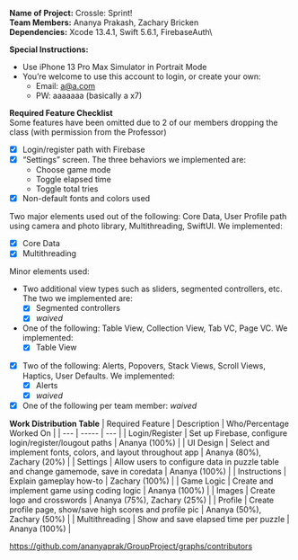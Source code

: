 **Name of Project:** Crossle: Sprint!\
**Team Members:** Ananya Prakash, Zachary Bricken\
**Dependencies:** Xcode 13.4.1, Swift 5.6.1, FirebaseAuth\

**Special Instructions:**
- Use iPhone 13 Pro Max Simulator in Portrait Mode
- You’re welcome to use this account to login, or create your own:
  - Email: a@a.com
  - PW: aaaaaaa (basically a x7)

**Required Feature Checklist**\
Some features have been omitted due to 2 of our members dropping the class (with permission from the Professor)

- [x] Login/register path with Firebase
- [x] “Settings” screen. The three behaviors we implemented are:
  - Choose game mode
  - Toggle elapsed time
  - Toggle total tries
- [x] Non-default fonts and colors used

Two major elements used out of the following: Core Data, User Profile path using camera and photo library, Multithreading, SwiftUI. We implemented:
- [x] Core Data
- [x] Multithreading

Minor elements used:
- Two additional view types such as sliders, segmented controllers, etc. The two we implemented are:
  - [x] Segmented controllers
  - [x] *waived*
- One of the following: Table View, Collection View, Tab VC, Page VC. We implemented: 
  - [x] Table View
- [x] Two of the following: Alerts, Popovers, Stack Views, Scroll Views, Haptics, User Defaults. We implemented:
  - [x] Alerts
  - [x] *waived*
- [x] One of the following per team member: *waived*

**Work Distribution Table**
| Required Feature | Description | Who/Percentage Worked On |
| --- | ----- | --- |
| Login/Register | Set up Firebase, configure login/register/lougout paths | Ananya (100%) |
| UI Design | Select and implement fonts, colors, and layout throughout app | Ananya (80%), Zachary (20%) |
| Settings | Allow users to configure data in puzzle table and change gamemode, save in coredata | Ananya (100%) |
| Instructions | Explain gameplay how-to | Zachary (100%) |
| Game Logic | Create and implement game using coding logic | Ananya (100%) |
| Images | Create logo and crosswords | Ananya (75%), Zachary (25%) |
| Profile | Create profile page, show/save high scores and profile pic | Ananya (50%), Zachary (50%) |
| Multithreading | Show and save elapsed time per puzzle | Ananya (100%) |

https://github.com/ananyaprak/GroupProject/graphs/contributors
